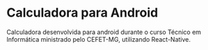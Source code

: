 # Calculadora para Android

Calculadora desenvolvida para android durante o curso Técnico em Informática ministrado pelo CEFET-MG, utilizando React-Native.
